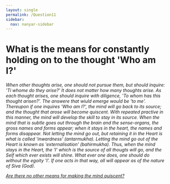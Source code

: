 ```yaml
---
layout: single
permalink: /Question11
sidebar:
  nav: nanyar-sidebar
---
```

# What is the means for constantly holding on to the thought 'Who am I?'

_When other thoughts arise, one should not pursue them, but should inquire: 'Ti whome do they arise?' It does not matter how many thoughts arise. As each thought arises, one should inquire with diligence, 'To whom has this thought arisen?'. The answere that wiuld emerge would be 'to me'. Thereupon if one inquires 'Who am I?', the mind will go back to its source; and the thought that arose will become quiscent. With repeated practive in this manner, the mind will develop the skill to stay in its source. When the mind that is subtle goes out through the brain and the sense-organs, the gross names and forms appear; when it stays in the heart, the names and forms disappear. Not letting the mind go out, but retaining it in the Heart is what is called 'inwardness' (antarmukha). Letting the mind go out of the Heart is known as 'externalisation' (bahirmukha). Thus, when the mind stays in the Heart, the 'I' which is the source of all thougts will go, and the Self which ever exists will shine. What ever one does, one should do without the egoity 'I'. If one acts in that way, all will appear as of the nature of Siva (God)._


[_Are there no other means for making the mind quiscent?_](/Question12)
